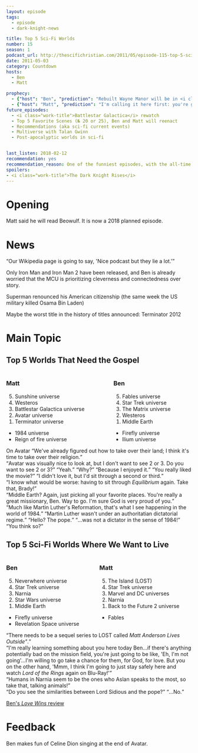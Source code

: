 ```yaml
---
layout: episode
tags:
  - episode
  - dark-knight-news 

title: Top 5 Sci-Fi Worlds
number: 15
season: 1
podcast_url: http://thescifichristian.com/2011/05/episode-115-top-5-sci-fi-worlds/
date: 2011-05-03
category: Countdown
hosts:
  - Ben
  - Matt

prophecy: 
  - {"host": "Ben", "prediction": "Rebuilt Wayne Manor will be in <i class='work-title'>The Dark Knight Rises</i>", "veracity": true, "comments": ""}
  - {"host": "Matt", "prediction": "I'm calling it here first: you're going to see the Penguin! You're going to see the Riddler! You're going to see the Scarecrow!", "veracity": false, "comments": "Well, 1/3 correct"}
future_episodes: 
  - <i class="work-title">Battlestar Galactica</i> rewatch
  - Top 5 Favorite Scenes (№ 20 or 25), Ben and Matt will reenact 
  - Recommendations (aka sci-fi current events) 
  - Multiverse with Talan Gwinn
  - Post-apocalyptic worlds in sci-fi  


last_listen: 2018-02-12
recommendation: yes
recommendation_reason: One of the funniest episodes, with the all-time great moment of Ben singing the Avatar closing credits song.
spoilers:
- <i class="work-title">The Dark Knight Rises</i>
---
```

# Opening
Matt said he will read Beowulf. It is now a 2018 planned episode.



# News
<div class="quote">
  <q class="matt">Our Wikipedia page is going to say, 'Nice podcast but they lie a lot.'</q>
</div>

Only Iron Man and Iron Man 2 have been released, and Ben is already worried that the MCU is prioritizing cleverness and connectedness over story. 

Superman renounced his American citizenship (the same week the US military killed Osama Bin Laden)

Maybe the worst title in the history of titles announced: Terminator 2012



# Main Topic
<div class="top-five">
  <h2 class="has-text-centered">Top 5 Worlds That Need the Gospel</h2>
  <div class="columns">
    <div class="column matt">
      <h3>Matt</h3>
      <ol reversed>
        <li>Sunshine universe
        <li>Westeros
        <li>Battlestar Galactica universe
        <li>Avatar universe
        <li>Terminator universe
      </ol>
      <ul class="runner-ups">
        <li>1984 universe
        <li>Reign of fire universe
      </ul>
    </div>
    <div class="column ben">
      <h3>Ben</h3>
      <ol reversed>
        <li>Fables universe
        <li>Star Trek universe
        <li>The Matrix universe
        <li>Westeros
        <li>Middle Earth
      </ol>
      <ul class="runner-ups">
        <li>Firefly universe
        <li>Ilium universe
      </ul>
    </div>
  </div>
</div>

<div class="quote">
  <span class="quote-context tag is-size-6">On Avatar</span>
  <q class="matt">We've already figured out how to take over their land; I think it's time to take over their religion.</q>
</div>

<div class="quote">
  <q class="matt">Avatar was visually nice to look at, but I don't want to see 2 or 3. Do you want to see 2 or 3?</q>
  <q class="ben">Yeah.</q>
  <q class="matt">Why?</q>
  <q class="ben">Because I enjoyed it.</q>
  <q class="matt">You really liked the movie?</q>
  <q class="ben">I didn't love it, but I'd sit through a second or third.</q>
</div>

<div class="quote">
  <q class="ben">I know what would be worse: having to sit through <i class="work-title">Equilibrium</i> again. Take that, Brady!</q>
</div>

<div class="quote">
  <q class="matt">Middle Earth? Again, just picking all your favorite places. You're really a great missionary, Ben. Way to go. I'm sure God is very proud of you.</q>
</div>

<div class="quote">
  <q class="matt">Much like Martin Luther's Reformation, that's what I see happening in the world of 1984.</q>
  <q class="ben">Martin Luther wasn't under an authoritatian dictatorial regime.</q>
  <q class="matt">Hello? The pope.</q>
  <q class="ben">...was not a dictator in the sense of 1984!</q>
  <q class="matt">You think so?</q>
</div>

<div class="top-five">
  <h2 class="has-text-centered">Top 5 Sci-Fi Worlds Where We Want to Live</h2>
  <div class="columns">
    <div class="column ben">
      <h3>Ben</h3>
      <ol reversed>
        <li>Neverwhere universe
        <li>Star Trek universe
        <li>Narnia
        <li>Star Wars universe
        <li>Middle Earth
      </ol>
      <ul class="runner-ups">
        <li>Firefly universe
        <li>Revelation Space universe
      </ul>
    </div>
    <div class="column matt">
      <h3>Matt</h3>
      <ol reversed>
        <li>The Island (LOST)
        <li>Star Trek universe
        <li>Marvel and DC universes
        <li>Narnia
        <li>Back to the Future 2 universe
      </ol>
      <ul class="runner-ups">
        <li>Fables
      </ul>
    </div>
  </div>
</div>

<div class="quote">
  <q class="ben">There needs to be a sequel series to LOST called <i class="work-title">Matt Anderson Lives Outside"</i>.</q>
</div>

<div class="quote">
  <q class="matt">I'm really learning something about you here today Ben...if there's anything potentially bad on the mission field, you're just going to be like, 'Eh, I'm not going'...I'm willing to go take a chance for them, for God, for love. But you on the other hand, 'Mmm, I think I'm going to just stay safely here and watch <i class="work-title">Lord of the Rings</i> again on Blu-Ray!'</q>
</div>

<div class="quote">
  <q class="ben">Humans in Narnia seem to be the ones who Aslan speaks to the most, so take that, talking animals!</q>
</div>

<div class="quote">
  <q class="matt">Do you see the similarities between Lord Sidious and the pope?</q>
  <q class="ben">...No.</q>
</div>

<a href="https://www.goodreads.com/review/show/156612712">Ben's <i class="work-title">Love Wins</i> review</a>



# Feedback
Ben makes fun of Celine Dion singing at the end of Avatar.